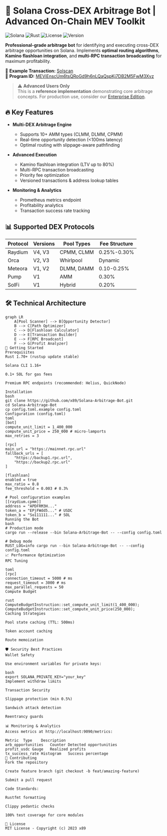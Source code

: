 # 🚀 Solana Cross-DEX Arbitrage Bot | Advanced On-Chain MEV Toolkit

![Solana](https://img.shields.io/badge/Solana-3E1F70?logo=solana&logoColor=white)
![Rust](https://img.shields.io/badge/Rust-000000?logo=rust&logoColor=white)
![License](https://img.shields.io/badge/License-MIT-green)
![Version](https://img.shields.io/badge/Version-2.1.0-blue)

**Professional-grade arbitrage bot** for identifying and executing cross-DEX arbitrage opportunities on Solana. Implements **optimal routing algorithms**, **Kamino flashloan integration**, and **multi-RPC transaction broadcasting** for maximum profitability.

🔗 **Example Transaction:** [Solscan](https://solscan.io/tx/2JtgbXAgwPib9L5Ruc5vLhQ5qeX5EMhVDQbcCaAYVJKpEFn22ArEqXhipu5fFyhrEwosiHWzRUhWispJUCYyAnKT)  
📜 **Program ID:** [MEViEnscUm6tsQRoGd9h6nLQaQspKj7DB2M5FwM3Xvz](https://solscan.io/account/MEViEnscUm6tsQRoGd9h6nLQaQspKj7DB2M5FwM3Xvz)

> ⚠️ **Advanced Users Only**  
> This is a **reference implementation** demonstrating core arbitrage concepts. For production use, consider our [Enterprise Edition](https://github.com/x89/Solana-Arbitrage-Bot-Pro).

## 🔥 Key Features

- **Multi-DEX Arbitrage Engine**
  - Supports 10+ AMM types (CLMM, DLMM, CPMM)
  - Real-time opportunity detection (<100ms latency)
  - Optimal routing with slippage-aware pathfinding

- **Advanced Execution**
  - Kamino flashloan integration (LTV up to 80%)
  - Multi-RPC transaction broadcasting
  - Priority fee optimization
  - Versioned transactions & address lookup tables

- **Monitoring & Analytics**
  - Prometheus metrics endpoint
  - Profitability analytics
  - Transaction success rate tracking

## 📊 Supported DEX Protocols

| Protocol | Versions | Pool Types | Fee Structure |
|----------|----------|------------|---------------|
| Raydium | V4, V3 | CPMM, CLMM | 0.25%-0.30% |
| Orca | V2, V3 | Whirlpool | Dynamic |
| Meteora | V1, V2 | DLMM, DAMM | 0.10-0.25% |
| Pump | V1 | AMM | 0.30% |
| SolFi | V1 | Hybrid | 0.20% |

## 🛠 Technical Architecture

```mermaid
graph LR
    A[Pool Scanner] --> B[Opportunity Detector]
    B --> C[Path Optimizer]
    C --> D[Flashloan Calculator]
    D --> E[Transaction Builder]
    E --> F[RPC Broadcast]
    F --> G[Profit Analyzer]
🚀 Getting Started
Prerequisites
Rust 1.70+ (rustup update stable)

Solana CLI 1.16+

0.1+ SOL for gas fees

Premium RPC endpoints (recommended: Helius, QuickNode)

Installation
bash
git clone https://github.com/x89/Solana-Arbitrage-Bot.git
cd Solana-Arbitrage-Bot
cp config.toml.example config.toml
Configuration (config.toml)
toml
[bot]
compute_unit_limit = 1_400_000
compute_unit_price = 250_000 # micro-lamports
max_retries = 3

[rpc]
main_url = "https://mainnet.rpc.url"
fallback_urls = [
    "https://backup1.rpc.url",
    "https://backup2.rpc.url"
]

[flashloan]
enabled = true
max_ratio = 0.8
fee_threshold = 0.003 # 0.3%

# Pool configuration examples
[[raydium.cpmm]]
address = "APDFRM3H..."
token_a = "EPjFWdd5..." # USDC
token_b = "So111111..." # SOL
Running the Bot
bash
# Production mode
cargo run --release --bin Solana-Arbitrage-Bot -- --config config.toml

# Debug mode
RUST_LOG=info cargo run --bin Solana-Arbitrage-Bot -- --config config.toml
📈 Performance Optimization
RPC Tuning

toml
[rpc]
connection_timeout = 5000 # ms
request_timeout = 3000 # ms
max_parallel_requests = 50
Compute Budget

rust
ComputeBudgetInstruction::set_compute_unit_limit(1_400_000);
ComputeBudgetInstruction::set_compute_unit_price(250_000);
Caching Strategies

Pool state caching (TTL: 500ms)

Token account caching

Route memoization

🛡 Security Best Practices
Wallet Safety

Use environment variables for private keys:

bash
export SOLANA_PRIVATE_KEY="your_key"
Implement withdraw limits

Transaction Security

Slippage protection (min 0.5%)

Sandwich attack detection

Reentrancy guards

📊 Monitoring & Analytics
Access metrics at http://localhost:9090/metrics:

Metric	Type	Description
arb_opportunities	Counter	Detected opportunities
profit_usdc	Gauge	Realized profits
tx_success_rate	Histogram	Success percentage
🤝 Contributing
Fork the repository

Create feature branch (git checkout -b feat/amazing-feature)

Submit a pull request

Code Standards:

Rustfmt formatting

Clippy pedantic checks

100% test coverage for core modules

📜 License
MIT License - Copyright (c) 2023 x89
